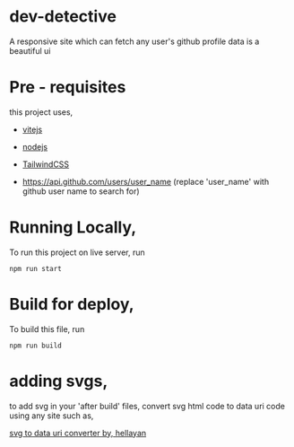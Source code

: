 # dev-detective
A responsive site which can fetch any user's github profile data is a beautiful ui

# Pre - requisites

this project uses,

- [vitejs](https://vitejs.dev/)

- [nodejs](https://nodejs.org/en)

- [TailwindCSS](https://tailwindcss.com/)

- https://api.github.com/users/user_name (replace 'user_name' with github user name to search for)


# Running Locally,

To run this project on live server, run

`npm run start`

# Build for deploy,

To build this file, run

`npm run build`

# adding svgs,

to add svg in your 'after build' files, convert svg html code to data uri code using any site such as,

[svg to data uri converter by, hellayan](https://heyallan.github.io/svg-to-data-uri/)
